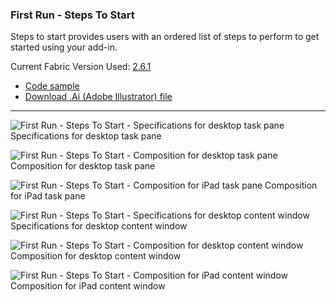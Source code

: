 ### First Run - Steps To Start

Steps to start provides users with an ordered list of steps to perform to get started using your add-in.

Current Fabric Version Used: [2.6.1](https://github.com/OfficeDev/office-ui-fabric-core/releases/tag/2.6.1)

* [Code sample](https://github.com/OfficeDev/Office-Add-in-UX-Design-Patterns-Code/tree/master/templates/first-run/instruction-step)
* [Download .Ai (Adobe Illustrator) file](https://github.com/OfficeDev/Office-Add-in-UX-Design-Patterns/blob/master/Patterns/Source%20Files/FirstRun_StepsToStart.ai?raw=true)

***

![First Run - Steps To Start - Specifications for desktop task pane](https://raw.githubusercontent.com/OfficeDev/Office-Add-in-UX-Design-Patterns/master/Patterns/Assets/FirstRun_StepsToStart/FirstRun_StepsToStart_Desktop%20Task%20Pane%20Callouts.png)
Specifications for desktop task pane 


![First Run - Steps To Start - Composition for desktop task pane](https://raw.githubusercontent.com/OfficeDev/Office-Add-in-UX-Design-Patterns/master/Patterns/Assets/FirstRun_StepsToStart/FirstRun_StepsToStart_Desktop%20Task%20Pane.png)
Composition for desktop task pane 


![First Run - Steps To Start - Composition for iPad task pane](https://raw.githubusercontent.com/OfficeDev/Office-Add-in-UX-Design-Patterns/master/Patterns/Assets/FirstRun_StepsToStart/FirstRun_StepsToStart_iPad%20Task%20Pane.png)
Composition for iPad task pane 


![First Run - Steps To Start - Specifications for desktop content window](https://raw.githubusercontent.com/OfficeDev/Office-Add-in-UX-Design-Patterns/master/Patterns/Assets/FirstRun_StepsToStart/FirstRun_StepsToStart_Desktop%20Content%20Window%20Callouts.png)
Specifications for desktop content window


![First Run - Steps To Start - Composition for desktop content window](https://raw.githubusercontent.com/OfficeDev/Office-Add-in-UX-Design-Patterns/master/Patterns/Assets/FirstRun_StepsToStart/FirstRun_StepsToStart_Desktop%20Content%20Window.png)
Composition for desktop content window


![First Run - Steps To Start - Composition for iPad content window](https://raw.githubusercontent.com/OfficeDev/Office-Add-in-UX-Design-Patterns/master/Patterns/Assets/FirstRun_StepsToStart/FirstRun_StepsToStart_iPad%20Content%20Window.png)
Composition for iPad content window

